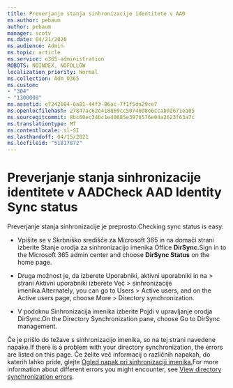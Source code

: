 ```yaml
---
title: Preverjanje stanja sinhronizacije identitete v AAD
ms.author: pebaum
author: pebaum
manager: scotv
ms.date: 04/21/2020
ms.audience: Admin
ms.topic: article
ms.service: o365-administration
ROBOTS: NOINDEX, NOFOLLOW
localization_priority: Normal
ms.collection: Adm_O365
ms.custom:
- "304"
- "1300008"
ms.assetid: e7242604-6a81-44f3-86ac-7f1f5da29ce7
ms.openlocfilehash: 27847ac62e418869cc5074808e6ccab02671ea05
ms.sourcegitcommit: 8bc60ec34bc1e40685e3976576e04a2623f63a7c
ms.translationtype: MT
ms.contentlocale: sl-SI
ms.lasthandoff: 04/15/2021
ms.locfileid: "51817872"
---
```

# <a name="check-aad-identity-sync-status"></a><span data-ttu-id="b1a46-102">Preverjanje stanja sinhronizacije identitete v AAD</span><span class="sxs-lookup"><span data-stu-id="b1a46-102">Check AAD Identity Sync status</span></span>

<span data-ttu-id="b1a46-103">Preverjanje stanja sinhronizacije je preprosto:</span><span class="sxs-lookup"><span data-stu-id="b1a46-103">Checking sync status is easy:</span></span>
  
- <span data-ttu-id="b1a46-104">Vpišite se v Skrbniško središče za Microsoft 365 in na domači strani izberite Stanje orodja za sinhronizacijo imenika Office **DirSync.**</span><span class="sxs-lookup"><span data-stu-id="b1a46-104">Sign in to the Microsoft 365 admin center and choose **DirSync Status** on the home page.</span></span>

- <span data-ttu-id="b1a46-105">Druga možnost je, da izberete Uporabniki, aktivni uporabniki in na \> strani Aktivni uporabniki izberete Več \> sinhronizacije imenika.</span><span class="sxs-lookup"><span data-stu-id="b1a46-105">Alternately, you can go to Users \> Active users, and on the Active users page, choose More \> Directory synchronization.</span></span>

- <span data-ttu-id="b1a46-106">V podoknu Sinhronizacija imenika izberite Pojdi v upravljanje orodja DirSync.</span><span class="sxs-lookup"><span data-stu-id="b1a46-106">On the Directory Synchronization pane, choose Go to DirSync management.</span></span>

<span data-ttu-id="b1a46-107">Če je prišlo do težave s sinhronizacijo imenika, so na tej strani navedene napake.</span><span class="sxs-lookup"><span data-stu-id="b1a46-107">If there is a problem with your directory synchronization, the errors are listed on this page.</span></span> <span data-ttu-id="b1a46-108">Če želite več informacij o različnih napakah, do katerih lahko pride, glejte [Ogled napak pri sinhronizaciji imenika.](https://docs.microsoft.com//office365/enterprise/identify-directory-synchronization-errors)</span><span class="sxs-lookup"><span data-stu-id="b1a46-108">For more information about different errors you might encounter, see [View directory synchronization errors](https://docs.microsoft.com//office365/enterprise/identify-directory-synchronization-errors).</span></span>
  